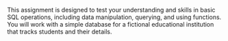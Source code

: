 This assignment is designed to test your understanding and skills in basic SQL
operations, including data manipulation, querying, and using functions. You will work with a
simple database for a fictional educational institution that tracks students and their details.
